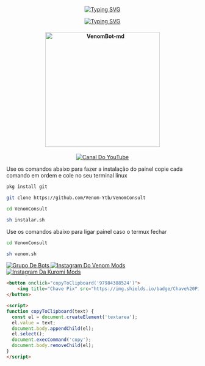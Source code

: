<p align="center">
    <a href="https://github.com/Venom-ofc">
        <img
            src="https://readme-typing-svg.herokuapp.com?size=30&width=1000&lines=Venom+-+Consult"
            alt="Typing SVG"
        />
    </a>
</p>

<p align="center">
    <a href="https://github.com/Venom-ofc">
        <img
            src="https://readme-typing-svg.herokuapp.com?size=25&width=300&lines=🔍+Melhor+Painel+🔍"
            alt="Typing SVG"
        />
    </a>
</p>

<div align="center">
    <p align="center">
        <h4 align="center">
            <img src="https://i.ibb.co/Lg7Jvxq/Venom-Md.jpg" alt="VenomBot-md" width="300" />
        </h4>
    </p>
</div>

<div>
    <p align="center">
        <a href="https://YouTube.com/@VenomModss"><img title="Canal Do YouTube" src="https://img.shields.io/badge/YouTube-FF0000?style=for-the-badge&logo=YouTube&logoColor=white" /></a>
    </p>
</div>


Use os comandos abaixo para fazer a instalação do painel
copie cada comando em ordem e cole no seu terminal linux

```bash
pkg install git 

git clone https://github.com/Venom-Ytb/VenomConsult

cd VenomConsult

sh instalar.sh
```

Use os comandos abaixo para ligar painel
caso o termux fechar

```bash
cd VenomConsult

sh venom.sh
```

<a href="https://wa.me/message/H26AVUTU5YEZG1">
    <img title="Grupo De Bots" src="https://img.shields.io/badge/Grupo%20De%20Bots-25D366?style=for-the-badge&logo=whatsapp&logoColor=white" />
</a>

<a href="https://www.instagram.com/venom">
    <img title="Instagram Do Venom Mods" src="https://img.shields.io/badge/Instagram-833AB4?style=for-the-badge&logo=instagram&logoColor=white" />
</a>

<a href="https://www.instagram.com/venom">
    <img title="Instagram Da Kuromi Mods" src="https://img.shields.io/badge/Instagram-833AB4?style=for-the-badge&logo=instagram&logoColor=white" />
</a>


```html
<button onclick="copyToClipboard('97984388524')">
    <img title="Chave Pix" src="https://img.shields.io/badge/Chave%20Pix-97984388524-yellow?style=for-the-badge" />
</button>

<script>
function copyToClipboard(text) {
  const el = document.createElement('textarea');
  el.value = text;
  document.body.appendChild(el);
  el.select();
  document.execCommand('copy');
  document.body.removeChild(el);
}
</script>
```